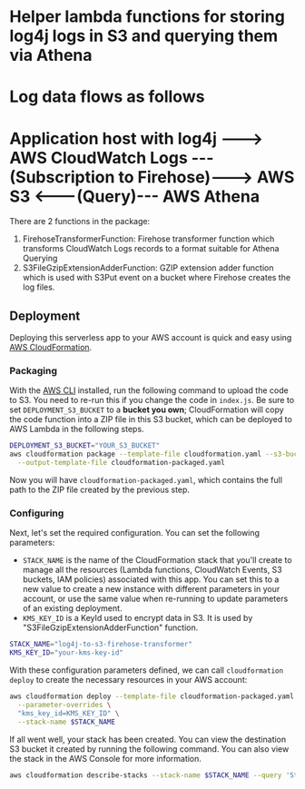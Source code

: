 # Helper lambda functions for storing log4j logs in S3 and querying them via Athena
# Log data flows as follows
# Application host with log4j ---> AWS CloudWatch Logs ---(Subscription to Firehose)---> AWS S3 <---(Query)--- AWS Athena

There are 2 functions in the package:
1. FirehoseTransformerFunction:         Firehose transformer function which transforms CloudWatch Logs records to a format suitable for Athena Querying
2. S3FileGzipExtensionAdderFunction:    GZIP extension adder function which is used with S3Put event on a bucket where Firehose creates the log files.


## Deployment

Deploying this serverless app to your AWS account is quick and easy using [AWS CloudFormation](https://aws.amazon.com/cloudformation/).

### Packaging

With the [AWS CLI](https://aws.amazon.com/cli/) installed, run the following command to upload the code to S3. You need to re-run this if you change the code in `index.js`. Be sure to set `DEPLOYMENT_S3_BUCKET` to a **bucket you own**; CloudFormation will copy the code function into a ZIP file in this S3 bucket, which can be deployed to AWS Lambda in the following steps.

```sh
DEPLOYMENT_S3_BUCKET="YOUR_S3_BUCKET"
aws cloudformation package --template-file cloudformation.yaml --s3-bucket $DEPLOYMENT_S3_BUCKET \
  --output-template-file cloudformation-packaged.yaml
```

Now you will have `cloudformation-packaged.yaml`, which contains the full path to the ZIP file created by the previous step.

### Configuring

Next, let's set the required configuration. You can set the following parameters:

 * `STACK_NAME` is the name of the CloudFormation stack that you'll create to manage all the resources (Lambda functions, CloudWatch Events, S3 buckets, IAM policies) associated with this app. You can set this to a new value to create a new instance with different parameters in your account, or use the same value when re-running to update parameters of an existing deployment.
*  `KMS_KEY_ID` is a KeyId used to encrypt data in S3. It is used by "S3FileGzipExtensionAdderFunction" function.

```sh
STACK_NAME="log4j-to-s3-firehose-transformer"
KMS_KEY_ID="your-kms-key-id"
```

With these configuration parameters defined, we can call `cloudformation deploy` to create the necessary resources in your AWS account:

```sh
aws cloudformation deploy --template-file cloudformation-packaged.yaml --capabilities CAPABILITY_IAM \
  --parameter-overrides \
  "kms_key_id=KMS_KEY_ID" \
  --stack-name $STACK_NAME
````

If all went well, your stack has been created. You can view the destination S3 bucket it created by running the following command. You can also view the stack in the AWS Console for more information.

```sh
aws cloudformation describe-stacks --stack-name $STACK_NAME --query 'Stacks[0].Outputs' --output text
```
